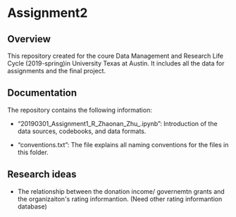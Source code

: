 # Assignment2

## Overview
This repository created for the coure Data Management and Research Life Cycle (2019-spring)in University Texas at Austin. It includes all the data for assignments and the final project. 

## Documentation 
The repository contains the following information:

* “20190301_Assignment1_R_Zhaonan_Zhu_.ipynb”: Introduction of the data sources, codebooks, and data formats.

* “conventions.txt”: The file explains all naming conventions for the files in this folder.

## Research ideas
* The relationship between the donation income/ governemtn grants and the organizaiton's rating informantion. (Need other rating informantion database)
